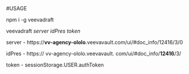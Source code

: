 #USAGE

npm i -g veevadraft

veevadraft *server* *idPres* *token*

server - https://**vv-agency-ololo**.veevavault.com/ui/#doc_info/12416/3/0

idPres - https:// vv-agency-ololo.veevavault. com/ui/#doc_info/**12416**/3/

token  - sessionStorage.USER.authToken